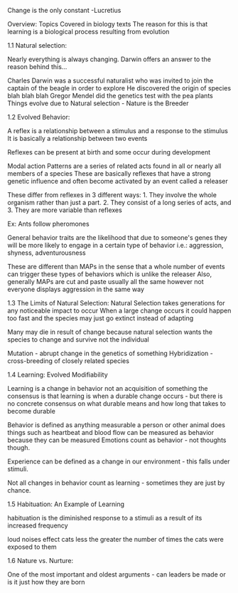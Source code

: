 
Change is the only constant -Lucretius 


Overview: 
Topics Covered in biology texts 
The reason for this is that learning is a biological process resulting from evolution 



1.1 Natural selection: 

Nearly everything is always changing. 
Darwin offers an answer to the reason behind this...

Charles Darwin was a successful naturalist who was invited to join the captain of the beagle in order to explore 
He discovered the origin of species blah blah blah 
Gregor Mendel did the genetics test with the pea plants
Things evolve due to Natural selection - Nature is the Breeder 

1.2 Evolved Behavior: 

A reflex is a relationship between a stimulus and a response to the stimulus 
It is basically a relationship between two events 

Reflexes can be present at birth and some occur during development

Modal action Patterns are a series of related acts found in all or nearly all members of a species
These are basically reflexes that have a strong genetic influence and often become activated by an event called a releaser

These differ from reflexes in 3 different ways: 1. They involve the whole organism rather than just a part. 2. They consist of a long series of acts, and 3. They are more variable than reflexes

Ex: Ants follow pheromones 

General behavior traits are the likelihood that due to someone's genes they will be more likely to engage in a certain type of behavior i.e.: aggression, shyness, adventurousness

These are different than MAPs in the sense that a whole number of events can trigger these types of behaviors which is unlike the releaser
Also, generally MAPs are cut and paste usually all the same however not everyone displays aggression in the same way


1.3 The Limits of Natural Selection:
Natural Selection takes generations for any noticeable impact to occur 
When a large change occurs it could happen too fast and the species may just go extinct instead of adapting 

Many may die in result of change because natural selection wants the species to change and survive not the individual 

Mutation - abrupt change in the genetics of something 
Hybridization - cross-breeding of closely related species


1.4 Learning: Evolved Modifiability 

Learning is a change in behavior not an acquisition of something 
the consensus is that learning is when a durable change occurs - but there is no concrete consensus on what durable means and how long that takes to become durable

Behavior is defined as anything measurable a person or other animal does 
things such as heartbeat and blood flow can be measured as behavior because they can be measured
Emotions count as behavior - not thoughts though.

Experience can be defined as a change in our environment - this falls under stimuli. 

Not all changes in behavior count as learning - sometimes they are just by chance. 


1.5 Habituation: An Example of Learning

habituation is the diminished response to a stimuli as a result of its increased frequency

loud noises effect cats less the greater the number of times the cats were exposed to them

1.6 Nature vs. Nurture: 

One of the most important and oldest arguments - can leaders be made or is it just how they are born 
